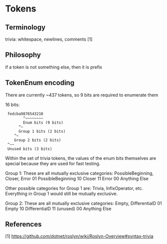 
# Tokens


## Terminology


trivia: whitespace, newlines, comments [1]



## Philosophy

if a token is not something else, then it is prefix



## TokenEnum encoding

 There are currently ~437 tokens, so 9 bits are required to enumerate them

 16 bits:

```
 fedcba9876543210
        ^~~~~~~~~
        Enum bits (9 bits)
      ^~
      Group 1 bits (2 bits)
    ^~
    Group 2 bits (2 bits)
 ^~~
 Unused bits (3 bits)
```


Within the set of trivia tokens, the values of the enum bits themselves are special because they are used for fast
testing.


Group 1: These are all mutually exclusive categories: PossibleBeginning, Closer, Error
01 PossibleBeginning
10 Closer
11 Error
00 Anything Else

Other possible categories for Group 1 are: Trivia, InfixOperator, etc. Everything in Group 1 would still
be mutually exclusive.



Group 2: These are all mutually exclusive categories: Empty, DifferentialD
01 Empty
10 DifferentialD
11 (unused)
00 Anything Else





## References

[1] https://github.com/dotnet/roslyn/wiki/Roslyn-Overview#syntax-trivia








